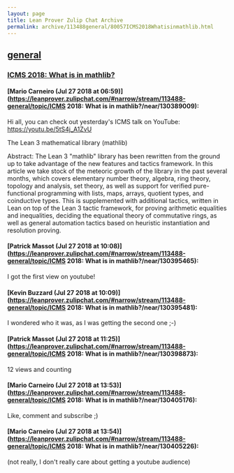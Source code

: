 ```yaml
---
layout: page
title: Lean Prover Zulip Chat Archive 
permalink: archive/113488general/80057ICMS2018Whatisinmathlib.html
---
```


## [general](index.html)
### [ICMS 2018: What is in mathlib?](80057ICMS2018Whatisinmathlib.html)

#### [Mario Carneiro (Jul 27 2018 at 06:59)](https://leanprover.zulipchat.com/#narrow/stream/113488-general/topic/ICMS 2018: What is in mathlib?/near/130389009):
Hi all, you can check out yesterday's ICMS talk on YouTube: https://youtu.be/5tS4j_A1ZvU

The Lean 3 mathematical library (mathlib)

Abstract: The Lean 3 "mathlib" library has been rewritten from the ground up to take advantage of the new features and tactics framework. In this article we take stock of the meteoric growth of the library in the past several months, which covers elementary number theory, algebra, ring theory, topology and analysis, set theory, as well as support for verified pure-functional programming with lists, maps, arrays, quotient types, and coinductive types. This is supplemented with additional tactics, written in Lean on top of the Lean 3 tactic framework, for proving arithmetic equalities and inequalities, deciding the equational theory of commutative rings, as well as general automation tactics based on heuristic instantiation and resolution proving.

#### [Patrick Massot (Jul 27 2018 at 10:08)](https://leanprover.zulipchat.com/#narrow/stream/113488-general/topic/ICMS 2018: What is in mathlib?/near/130395465):
I got the first view on youtube!

#### [Kevin Buzzard (Jul 27 2018 at 10:09)](https://leanprover.zulipchat.com/#narrow/stream/113488-general/topic/ICMS 2018: What is in mathlib?/near/130395481):
I wondered who it was, as I was getting the second one ;-)

#### [Patrick Massot (Jul 27 2018 at 11:25)](https://leanprover.zulipchat.com/#narrow/stream/113488-general/topic/ICMS 2018: What is in mathlib?/near/130398873):
12 views and counting

#### [Mario Carneiro (Jul 27 2018 at 13:53)](https://leanprover.zulipchat.com/#narrow/stream/113488-general/topic/ICMS 2018: What is in mathlib?/near/130405176):
Like, comment and subscribe ;)

#### [Mario Carneiro (Jul 27 2018 at 13:54)](https://leanprover.zulipchat.com/#narrow/stream/113488-general/topic/ICMS 2018: What is in mathlib?/near/130405226):
(not really, I don't really care about getting a youtube audience)

